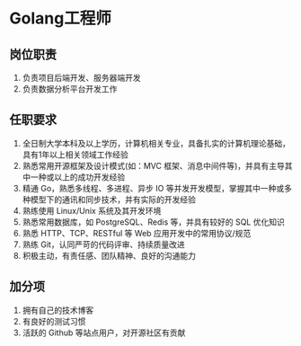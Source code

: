 # Golang工程师

## 岗位职责
1. 负责项目后端开发、服务器端开发
2. 负责数据分析平台开发工作

## 任职要求
1. 全日制大学本科及以上学历，计算机相关专业，具备扎实的计算机理论基础，具有1年以上相关领域工作经验
2. 熟悉常用开源框架及设计模式(如：MVC 框架、消息中间件等)，并具有主导其中一种或以上的成功开发经验
3. 精通 Go，熟悉多线程、多进程、异步 IO 等并发开发模型，掌握其中一种或多种模型下的通讯和同步技术，并有实际的开发经验
4. 熟练使用 Linux/Unix 系统及其开发环境
5. 熟悉常用数据库，如 PostgreSQL、Redis 等，并具有较好的 SQL 优化知识
6. 熟悉 HTTP、TCP、RESTful 等 Web 应用开发中的常用协议/规范
7. 熟练 Git，认同严苛的代码评审、持续质量改进
8. 积极主动，有责任感、团队精神、良好的沟通能力

## 加分项
1. 拥有自己的技术博客
2. 有良好的测试习惯
3. 活跃的 Github 等站点用户，对开源社区有贡献